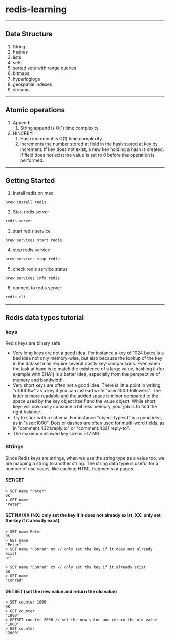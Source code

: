 # redis-learning
---
## Data Structure
1. String
2. hashes
3. lists
4. sets
5. sorted sets with range queries
6. bitmaps
7. hyperloglogs
8. geospatial indexes
9. streams

---
## Atomic operations
1. Append:
    1. String append is O(1) time complexity.
2. HINCRBY:
    1. Hash increment is O(1) time complexity.
    2. Increments the number stored at field in the hash stored at key by increment. If key does not exist, a new key holding a hash is created. If field does not exist the value is set to 0 before the operation is performed.

---
## Getting Started
1. Install redis on mac
```bash
brew install redis
```
2. Start redis server
```bash
redis-server
```
3. start redis service
```bash
brew services start redis
```
4. stop redis service
```bash
brew services stop redis
```
5. check redis service status
```bash
brew services info redis
```
6. connect to redis server
```bash
redis-cli
```
---
## Redis data types tutorial
### keys
Redis keys are binary safe
- Very long keys are not a good idea. For instance a key of 1024 bytes is a bad idea not only memory-wise, but also because the lookup of the key in the dataset may require several costly key-comparisons. Even when the task at hand is to match the existence of a large value, hashing it (for example with SHA1) is a better idea, especially from the perspective of memory and bandwidth.
- Very short keys are often not a good idea. There is little point in writing "u1000flw" as a key if you can instead write "user:1000:followers". The latter is more readable and the added space is minor compared to the space used by the key object itself and the value object. While short keys will obviously consume a bit less memory, your job is to find the right balance.
- Try to stick with a schema. For instance "object-type:id" is a good idea, as in "user:1000". Dots or dashes are often used for multi-word fields, as in "comment:4321:reply.to" or "comment:4321:reply-to".
- The maximum allowed key size is 512 MB.

### Strings
Since Redis keys are strings, when we use the string type as a value too, we are mapping a string to another string. The string data type is useful for a number of use cases, like caching HTML fragments or pages.

#### SET/GET
```Redis
> SET name "Peter"
OK
> GET name
"Peter"
```
#### SET NX/XX (NX: only set the key if it does not already exist, XX: only set the key if it already exist)
```Redis
> SET name Peter
OK
> GET name
"Peter"
> SET name "Conrad" nx // only set the key if it does not already exist
nil

> SET name "Conrad" xx // only set the key if it already exist
OK
> GET name
"Conrad"
```

#### GETSET (set the new value and return the old value)
```Redis
> SET counter 1000
OK
> GET counter
"1000"
> GETSET counter 2000 // set the new value and return the old value
"1000"
> GET counter
"2000"
```
